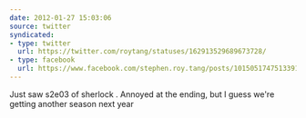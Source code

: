 ```yaml
---
date: 2012-01-27 15:03:06
source: twitter
syndicated:
- type: twitter
  url: https://twitter.com/roytang/statuses/162913529689673728/
- type: facebook
  url: https://www.facebook.com/stephen.roy.tang/posts/10150517475133912
---
```


Just saw s2e03 of sherlock . Annoyed at the ending, but I guess we're getting another season next year